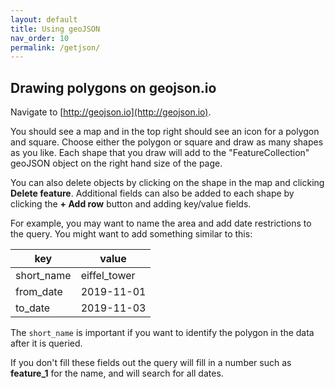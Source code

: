 ```yaml
---
layout: default
title: Using geoJSON
nav_order: 10
permalink: /getjson/
---
```


## Drawing polygons on geojson.io
Navigate to [http://geojson.io](http://geojson.io).

You should see a map and in the top right should see an icon for a polygon and square.  Choose either the polygon or square and draw as many shapes as you like.  Each shape that you draw will add to the "FeatureCollection" geoJSON object on the right hand size of the page.

You can also delete objects by clicking on the shape in the map and clicking **Delete feature**.  Additional fields can also be added to each shape by clicking the **+ Add row** button and adding key/value fields.

For example, you may want to name the area and add date restrictions to the query.  You might want to add something similar to this:

| key        | value            |
|------------|------------------|
| short_name | eiffel_tower     |
| from_date  | 2019-11-01       |
| to_date    | 2019-11-03       |

The `short_name` is important if you want to identify the polygon in the data after it is queried.

If you don't fill these fields out the query will fill in a number such as **feature_1** for the name, and will search for all dates. 